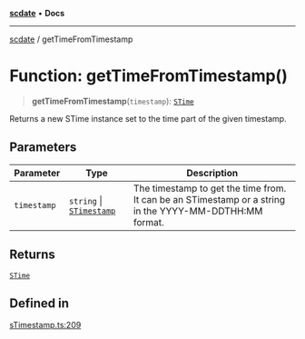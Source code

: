 [**scdate**](../README.md) • **Docs**

---

[scdate](../README.md) / getTimeFromTimestamp

# Function: getTimeFromTimestamp()

> **getTimeFromTimestamp**(`timestamp`): [`STime`](../classes/STime.md)

Returns a new STime instance set to the time part of the given timestamp.

## Parameters

| Parameter   | Type                                                 | Description                                                                                             |
| ----------- | ---------------------------------------------------- | ------------------------------------------------------------------------------------------------------- |
| `timestamp` | `string` \| [`STimestamp`](../classes/STimestamp.md) | The timestamp to get the time from. It can be an STimestamp or a string in the YYYY-MM-DDTHH:MM format. |

## Returns

[`STime`](../classes/STime.md)

## Defined in

[sTimestamp.ts:209](https://github.com/ericvera/scdate/blob/main/src/sTimestamp.ts#L209)
